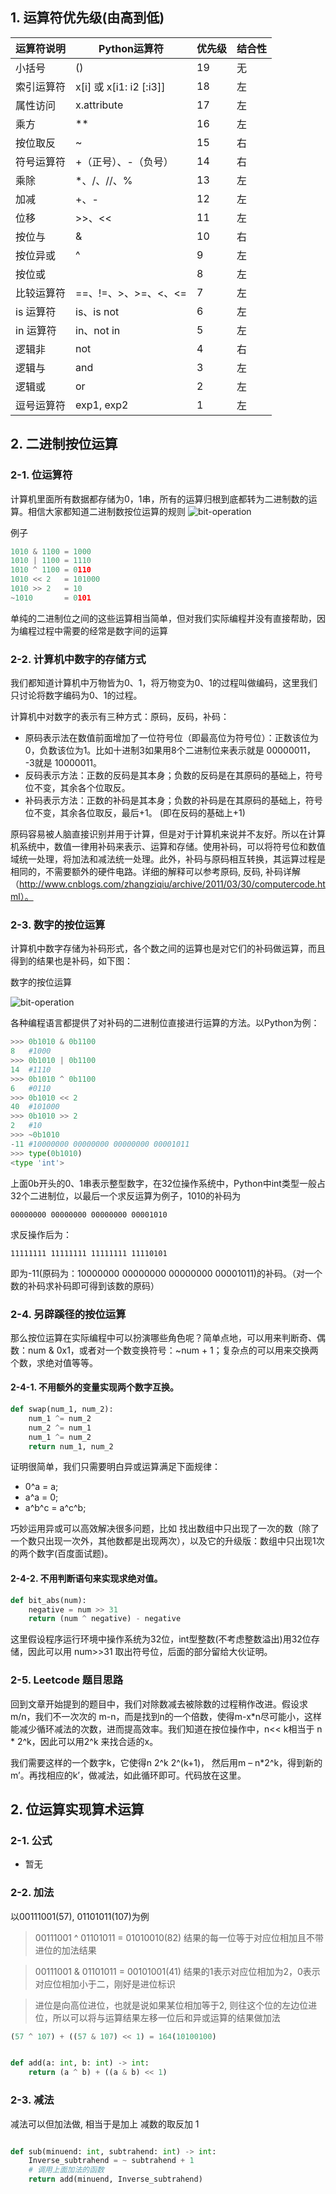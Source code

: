 
## 1. 运算符优先级(由高到低)

运算符说明 | Python运算符 | 优先级 | 结合性
-- | -- | -- | --
小括号 | () | 19 | 无
索引运算符 | x[i] 或 x[i1: i2 [:i3]] | 18 | 左
属性访问 | x.attribute | 17 | 左
乘方 | ** | 16 | 左
按位取反 | ~ | 15 | 右
符号运算符 | +（正号）、-（负号） | 14 | 右
乘除 | *、/、//、% | 13 | 左
加减 | +、- | 12 | 左
位移 | >>、<< | 11 | 左
按位与 | & | 10 | 右
按位异或 | ^ | 9 | 左
按位或 | | 8 | 左
比较运算符 | ==、!=、>、>=、<、<=  | 7 | 左
is 运算符 | is、is not | 6 | 左
in 运算符 | in、not in | 5 | 左
逻辑非 | not | 4 | 右
逻辑与 | and | 3 | 左
逻辑或 | or | 2 | 左
逗号运算符 | exp1, exp2 | 1 | 左

## 2. 二进制按位运算
### 2-1. 位运算符
计算机里面所有数据都存储为0，1串，所有的运算归根到底都转为二进制数的运算。相信大家都知道二进制数按位运算的规则
![bit-operation](../Image/bit_operation.jpeg)

例子

```python
1010 & 1100 = 1000
1010 | 1100 = 1110
1010 ^ 1100 = 0110
1010 << 2   = 101000
1010 >> 2   = 10
~1010       = 0101
```

单纯的二进制位之间的这些运算相当简单，但对我们实际编程并没有直接帮助，因为编程过程中需要的经常是数字间的运算


### 2-2. 计算机中数字的存储方式

我们都知道计算机中万物皆为0、1，将万物变为0、1的过程叫做编码，这里我们只讨论将数字编码为0、1的过程。

计算机中对数字的表示有三种方式：原码，反码，补码：

- 原码表示法在数值前面增加了一位符号位（即最高位为符号位）：正数该位为0，负数该位为1。比如十进制3如果用8个二进制位来表示就是 00000011， -3就是 10000011。
- 反码表示方法：正数的反码是其本身；负数的反码是在其原码的基础上，符号位不变，其余各个位取反。
- 补码表示方法：正数的补码是其本身；负数的补码是在其原码的基础上，符号位不变，其余各位取反，最后+1。 (即在反码的基础上+1)

原码容易被人脑直接识别并用于计算，但是对于计算机来说并不友好。所以在计算机系统中，数值一律用补码来表示、运算和存储。使用补码，可以将符号位和数值域统一处理，将加法和减法统一处理。此外，补码与原码相互转换，其运算过程是相同的，不需要额外的硬件电路。详细的解释可以参考原码, 反码, 补码详解（http://www.cnblogs.com/zhangziqiu/archive/2011/03/30/computercode.html）。

### 2-3. 数字的按位运算
计算机中数字存储为补码形式，各个数之间的运算也是对它们的补码做运算，而且得到的结果也是补码，如下图：

数字的按位运算

![bit-operation](../Image/bit_operation_.png)

各种编程语言都提供了对补码的二进制位直接进行运算的方法。以Python为例：
```python
>>> 0b1010 & 0b1100
8   #1000
>>> 0b1010 | 0b1100
14  #1110
>>> 0b1010 ^ 0b1100
6   #0110
>>> 0b1010 << 2
40  #101000
>>> 0b1010 >> 2
2   #10
>>> ~0b1010
-11 #10000000 00000000 00000000 00001011
>>> type(0b1010)
<type 'int'>
```

上面0b开头的0、1串表示整型数字，在32位操作系统中，Python中int类型一般占32个二进制位，以最后一个求反运算为例子，1010的补码为

    00000000 00000000 00000000 00001010

求反操作后为：

    11111111 11111111 11111111 11110101

即为-11(原码为：10000000 00000000 00000000 00001011)的补码。（对一个数的补码求补码即可得到该数的原码）


### 2-4. 另辟蹊径的按位运算

那么按位运算在实际编程中可以扮演哪些角色呢？简单点地，可以用来判断奇、偶数：num & 0x1，或者对一个数变换符号：~num + 1；复杂点的可以用来交换两个数，求绝对值等等。

#### 2-4-1. 不用额外的变量实现两个数字互换。
```python
def swap(num_1, num_2):
    num_1 ^= num_2
    num_2 ^= num_1
    num_1 ^= num_2
    return num_1, num_2
```

证明很简单，我们只需要明白异或运算满足下面规律：

- 0^a = a;
- a^a = 0;
- a^b^c = a^c^b;

巧妙运用异或可以高效解决很多问题，比如 找出数组中只出现了一次的数（除了一个数只出现一次外，其他数都是出现两次），以及它的升级版：数组中只出现1次的两个数字(百度面试题)。

#### 2-4-2. 不用判断语句来实现求绝对值。
```python
def bit_abs(num):
    negative = num >> 31
    return (num ^ negative) - negative
```

这里假设程序运行环境中操作系统为32位，int型整数(不考虑整数溢出)用32位存储，因此可以用 num>>31 取出符号位，后面的部分留给大伙证明。

### 2-5. Leetcode 题目思路

回到文章开始提到的题目中，我们对除数减去被除数的过程稍作改进。假设求m/n，我们不一次次的 m-n，而是找到n的一个倍数，使得m-x*n尽可能小，这样能减少循环减法的次数，进而提高效率。我们知道在按位操作中，n<< k相当于 n * 2^k，因此可以用2^k 来找合适的x。

我们需要这样的一个数字k，它使得n 2^k 2^(k+1)， 然后用m – n*2^k，得到新的m’。再找相应的k’，做减法，如此循环即可。代码放在这里。

## 2. 位运算实现算术运算

### 2-1. 公式
 - 暂无

### 2-2. 加法
以00111001(57), 01101011(107)为例
> 00111001 ^ 01101011 = 01010010(82)  结果的每一位等于对应位相加且不带进位的加法结果

> 00111001 & 01101011 = 00101001(41)  结果的1表示对应位相加为2，0表示对应位相加小于二，刚好是进位标识

> 进位是向高位进位，也就是说如果某位相加等于2, 则往这个位的左边位进位，所以可以将与运算结果左移一位后和异或运算的结果做加法

```python
(57 ^ 107) + ((57 & 107) << 1) = 164(10100100)
```

```python

def add(a: int, b: int) -> int:
    return (a ^ b) + ((a & b) << 1)
```

### 2-3. 减法
减法可以但加法做, 相当于是加上  减数的取反加 1


```python

def sub(minuend: int, subtrahend: int) -> int:
    Inverse_subtrahend = ~ subtrahend + 1
    # 调用上面加法的函数
    return add(minuend, Inverse_subtrahend)
```

